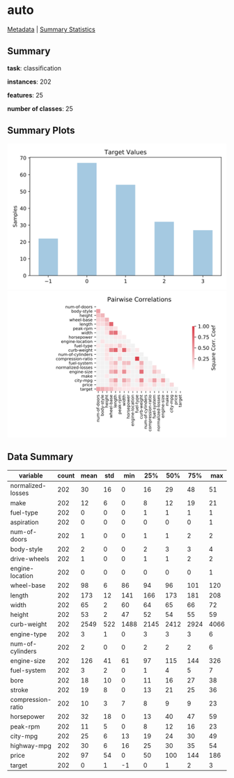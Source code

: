 # auto

[Metadata](metadata.yaml) | [Summary Statistics](summary_stats.csv)

## Summary

**task**: classification

**instances**: 202

**features**: 25

**number of classes**: 25

## Summary Plots

![Labels](label.svg)
![Corr](corr.svg)

## Data Summary

|	variable	|	count	|	mean	|	std	|	min	|	25%	|	50%	|	75%	|	max|
| --- | --- | --- | --- | --- | --- | --- | --- | --- |
|	normalized-losses	|	202	|	30	|	16	|	0	|	16	|	29	|	48	|	51
|	make	|	202	|	12	|	6	|	0	|	8	|	12	|	19	|	21
|	fuel-type	|	202	|	0	|	0	|	0	|	1	|	1	|	1	|	1
|	aspiration	|	202	|	0	|	0	|	0	|	0	|	0	|	0	|	1
|	num-of-doors	|	202	|	1	|	0	|	0	|	1	|	1	|	2	|	2
|	body-style	|	202	|	2	|	0	|	0	|	2	|	3	|	3	|	4
|	drive-wheels	|	202	|	1	|	0	|	0	|	1	|	1	|	2	|	2
|	engine-location	|	202	|	0	|	0	|	0	|	0	|	0	|	0	|	1
|	wheel-base	|	202	|	98	|	6	|	86	|	94	|	96	|	101	|	120
|	length	|	202	|	173	|	12	|	141	|	166	|	173	|	181	|	208
|	width	|	202	|	65	|	2	|	60	|	64	|	65	|	66	|	72
|	height	|	202	|	53	|	2	|	47	|	52	|	54	|	55	|	59
|	curb-weight	|	202	|	2549	|	522	|	1488	|	2145	|	2412	|	2924	|	4066
|	engine-type	|	202	|	3	|	1	|	0	|	3	|	3	|	3	|	6
|	num-of-cylinders	|	202	|	2	|	0	|	0	|	2	|	2	|	2	|	6
|	engine-size	|	202	|	126	|	41	|	61	|	97	|	115	|	144	|	326
|	fuel-system	|	202	|	3	|	2	|	0	|	1	|	4	|	5	|	7
|	bore	|	202	|	18	|	10	|	0	|	11	|	16	|	27	|	38
|	stroke	|	202	|	19	|	8	|	0	|	13	|	21	|	25	|	36
|	compression-ratio	|	202	|	10	|	3	|	7	|	8	|	9	|	9	|	23
|	horsepower	|	202	|	32	|	18	|	0	|	13	|	40	|	47	|	59
|	peak-rpm	|	202	|	11	|	5	|	0	|	8	|	12	|	16	|	23
|	city-mpg	|	202	|	25	|	6	|	13	|	19	|	24	|	30	|	49
|	highway-mpg	|	202	|	30	|	6	|	16	|	25	|	30	|	35	|	54
|	price	|	202	|	97	|	54	|	0	|	50	|	100	|	144	|	186
|	target	|	202	|	0	|	1	|	-1	|	0	|	1	|	2	|	3

